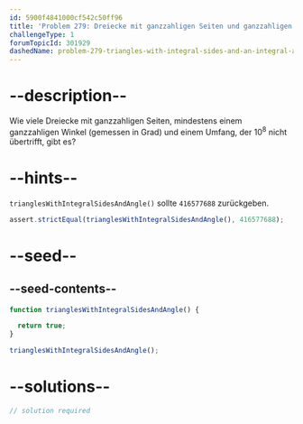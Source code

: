 ```yaml
---
id: 5900f4841000cf542c50ff96
title: 'Problem 279: Dreiecke mit ganzzahligen Seiten und ganzzahligen Winkeln'
challengeType: 1
forumTopicId: 301929
dashedName: problem-279-triangles-with-integral-sides-and-an-integral-angle
---
```


# --description--

Wie viele Dreiecke mit ganzzahligen Seiten, mindestens einem ganzzahligen Winkel (gemessen in Grad) und einem Umfang, der ${10}^8$ nicht übertrifft, gibt es?

# --hints--

`trianglesWithIntegralSidesAndAngle()` sollte `416577688` zurückgeben.

```js
assert.strictEqual(trianglesWithIntegralSidesAndAngle(), 416577688);
```

# --seed--

## --seed-contents--

```js
function trianglesWithIntegralSidesAndAngle() {

  return true;
}

trianglesWithIntegralSidesAndAngle();
```

# --solutions--

```js
// solution required
```
